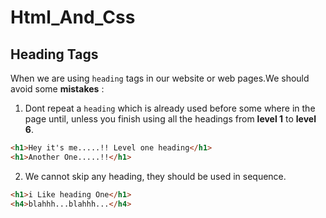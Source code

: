 # Html_And_Css

## Heading Tags

When we are using `heading` tags in our website or web pages.We should avoid some **mistakes** : 
1. Dont repeat a `heading` which is already used before some where in the page until, unless you finish using all the headings from **level 1** to **level 6**.

```html
<h1>Hey it's me.....!! Level one heading</h1>
<h1>Another One.....!!</h1>
```
2. We cannot skip any heading, they should be used in sequence.
```html
<h1>i Like heading One</h1>
<h4>blahhh...blahhh...</h4>
```
